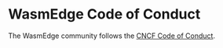 # WasmEdge Code of Conduct

The WasmEdge community follows the [CNCF Code of Conduct](https://github.com/cncf/foundation/blob/master/code-of-conduct.md).
